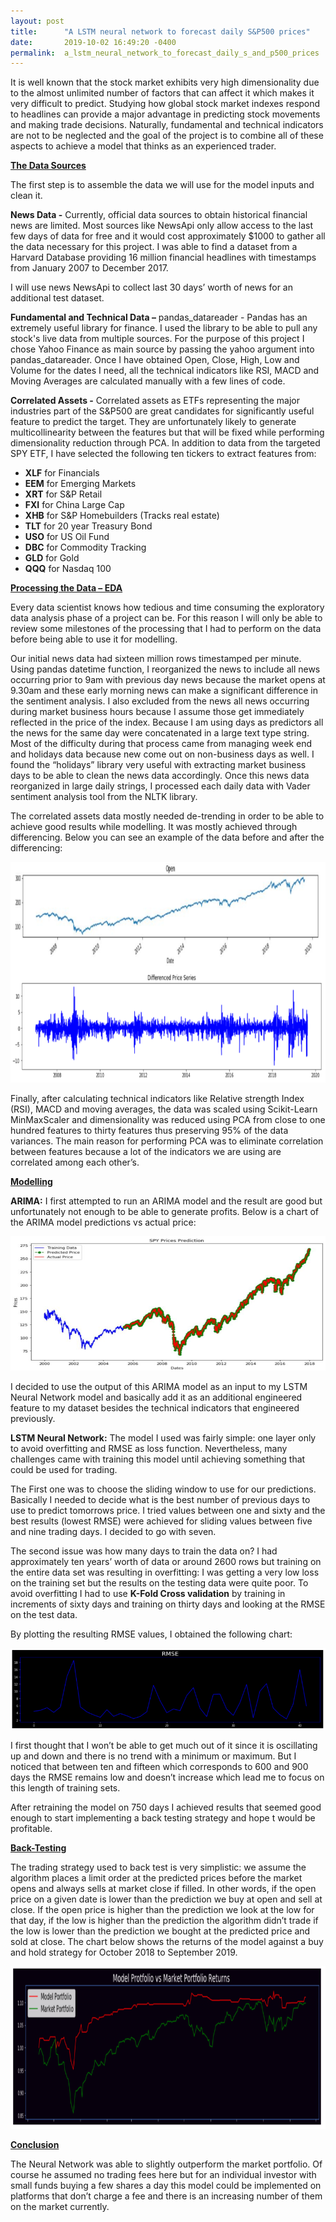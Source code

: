 ```yaml
---
layout: post
title:      "A LSTM neural network to forecast daily S&P500 prices"
date:       2019-10-02 16:49:20 -0400
permalink:  a_lstm_neural_network_to_forecast_daily_s_and_p500_prices
---
```



It is well known that the stock market exhibits very high dimensionality due to the almost unlimited number of factors that can affect it which makes it very difficult to predict. Studying how global stock market indexes respond to headlines can provide a major advantage in predicting stock movements and making trade decisions. Naturally, fundamental and technical indicators are not to be neglected and the goal of the project is to combine all of these aspects to achieve a model that thinks as an experienced trader. 

<b><u>The Data Sources</u></b>

The first step is to assemble the data we will use for the model inputs and clean it.

**News Data -** Currently, official data sources to obtain historical financial news are limited. Most sources like NewsApi only allow access to the last few days of data for free and it would cost approximately $1000 to gather all the data necessary for this project. I was able to find a dataset from a Harvard Database providing 16 million financial headlines with timestamps from January 2007 to December 2017.

I will use news NewsApi to collect last 30 days’ worth of news for an additional test dataset.

**Fundamental and Technical Data –** pandas_datareader - Pandas has an extremely useful library for finance. I used the library to be able to pull any stock's live data from multiple sources. For the purpose of this project I chose Yahoo Finance as main source by passing the yahoo argument into pandas_datareader. Once I have obtained Open, Close, High, Low and Volume for the dates I need, all the technical indicators like RSI, MACD and Moving Averages are calculated manually with a few lines of code.

**Correlated Assets -** Correlated assets as ETFs representing the major industries part of the S&P500 are great candidates for significantly useful feature to predict the target. They are unfortunately likely to generate multicollinearity between the features but that will be fixed while performing dimensionality reduction through PCA. In addition to data from the targeted SPY ETF, I have selected the following ten tickers to extract features from:

* **XLF** for Financials
* **EEM** for Emerging Markets
* **XRT** for S&P Retail
* **FXI** for China Large Cap
* **XHB** for S&P Homebuilders (Tracks real estate)
* **TLT** for 20 year Treasury Bond
* **USO** for US Oil Fund
* **DBC** for Commodity Tracking
* **GLD** for Gold
* **QQQ** for Nasdaq 100

<b><u>Processing the Data – EDA </u></b>

Every data scientist knows how tedious and time consuming the exploratory data analysis phase of a project can be. For this reason I will only be able to review some milestones of the processing that I had to perform on the data before being able to use it for modelling.

Our initial news data had sixteen million rows timestamped per minute. Using pandas datetime function, I reorganized the news to include all news occurring prior to 9am with previous day news because the market opens at 9.30am and these early morning news can make a significant difference in the sentiment analysis. I also excluded from the news all news occurring during market business hours because I assume those get immediately reflected in the price of the index. Because I am using days as predictors all the news for the same day were concatenated in a large text type string. Most of the difficulty during that process came from managing week end and holidays data because new come out on non-business days as well. I found the “holidays” library very useful with extracting market business days to be able to clean the news data accordingly.<r>
Once this news data reorganized in large daily strings, I processed each daily data with Vader sentiment analysis tool from the NLTK library. 

The correlated assets data mostly needed de-trending in order to be able to achieve good results while modelling. It was mostly achieved through differencing. Below you can see an example of the data before and after the differencing:

![](img/31.png)

Finally, after calculating technical indicators like Relative strength Index (RSI), MACD and moving averages, the data was scaled using Scikit-Learn MinMaxScaler and dimensionality was reduced using PCA from close to one hundred features to thirty features thus preserving 95% of the data variances. The main reason for performing PCA was to eliminate correlation between features because a lot of the indicators we are using are correlated among each other’s.

<b><u>Modelling</u></b>

**ARIMA:** I first attempted to run an ARIMA model and the result are good but unfortunately not enough to be able to generate profits. Below is a chart of the ARIMA model predictions vs actual price:

![](img/32.png)

I decided to use the output of this ARIMA model as an input to my LSTM Neural Network model and basically add it as an additional engineered feature to my dataset besides the technical indicators that engineered previously.

**LSTM Neural Network:** The model I used was fairly simple: one layer only to avoid overfitting and RMSE as loss function. Nevertheless, many challenges came with training this model until achieving something that could be used for trading. 

The First one was to choose the sliding window to use for our predictions. Basically I needed to decide what is the best number of previous days to use to predict tomorrows price. I tried values between one and sixty and the best results (lowest RMSE) were achieved for sliding values between five and nine trading days. I decided to go with seven.

The second issue was how many days to train the data on? I had approximately ten years’ worth of data or around 2600 rows but training on the entire data set was resulting in overfitting: I was getting a very low loss on the training set but the results on the testing data were quite poor. To avoid overfitting I had to use **K-Fold Cross validation** by training in increments of sixty days and training on thirty days and looking at the RMSE on the test data. 

By plotting the resulting RMSE values, I obtained the following chart: 

![](img/33.png)

I first thought that I won’t be able to get much out of it since it is oscillating up and down and there is no trend with a minimum or maximum. But I noticed that between ten and fifteen which corresponds to 600 and 900 days the RMSE remains low and doesn’t increase which lead me to focus on this length of training sets.

 After retraining the model on 750 days I achieved results that seemed good enough to start implementing a back testing strategy and hope t would be profitable.

<b><u>Back-Testing</u></b>

The trading strategy used to back test is very simplistic: we assume the algorithm places a limit order at the predicted prices before the market opens and always sells at market close if filled. In other words, if the open price on a given date is lower than the prediction we buy at open and sell at close. If the open price is higher than the prediction we look at the low for that day, if the low is higher than the prediction the algorithm didn’t trade if the low is lower than the prediction we bought at the predicted price and sold at close. The chart below shows the returns of the model against a buy and hold strategy for October 2018 to September 2019.

![](img/34.png)

<b><u>Conclusion</u></b>

The Neural Network was able to slightly outperform the market portfolio. Of course he assumed no trading fees here but for an individual investor with small funds buying a few shares a day this model could be implemented on platforms that don’t charge a fee and there is an increasing number of them on the market currently. 





